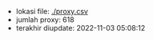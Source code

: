 - lokasi file: [./proxy.csv](/proxy.csv)
- jumlah proxy: 618
- terakhir diupdate: 2022-11-03 05:08:12
